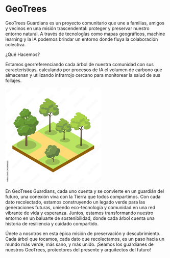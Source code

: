 # GeoTrees
GeoTrees Guardians es un proyecto comunitario que une a familias, amigos y vecinos en una misión trascendental: proteger y preservar nuestro entorno natural. A través de tecnologías como mapas geográficos, machine learning y la IA podemos brindar un entorno donde fluya la colaboración colectiva. 

¿Qué Hacemos?

Estamos georreferenciando cada árbol de nuestra comunidad con sus características, calculando por procesos de IA el volumen de carbono que almacenan y utilizando infrarrojo cercano para monitorear la salud de sus follajes.

<img src="images/parkTrees.jpg" alt="" width="300"/>


En GeoTrees Guardians, cada uno cuenta y se convierte en un guardián del futuro, una conexión viva con la Tierra que todos compartimos. Con cada dato recolectado, estamos construyendo un legado verde para las generaciones futuras, uniendo eco-tecnología y comunidad en una red vibrante de vida y esperanza. Juntos, estamos transformando nuestro entorno en un baluarte de sostenibilidad, donde cada árbol cuenta una historia de resiliencia y cuidado compartido.

Únete a nosotros en esta épica misión de preservación y descubrimiento. Cada árbol que tocamos, cada dato que recolectamos, es un paso hacia un mundo más verde, más sano, y más unido. ¡Seamos los guardianes de nuestros GeoTrees, protectores del presente y arquitectos del futuro!
